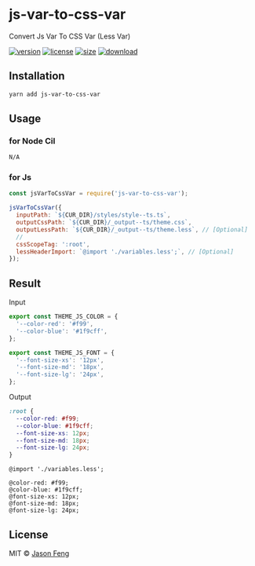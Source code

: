 # js-var-to-css-var

Convert Js Var To CSS Var (Less Var)

[![version][npm-img]][npm-url]
[![license][mit-img]][mit-url]
[![size][size-img]][size-url]
[![download][download-img]][download-url]

## Installation

```sh
yarn add js-var-to-css-var
```


## Usage


### for Node Cil

```bash
N/A
```

### for Js


```js
const jsVarToCssVar = require('js-var-to-css-var');

jsVarToCssVar({
  inputPath: `${CUR_DIR}/styles/style--ts.ts`,
  outputCssPath: `${CUR_DIR}/_output--ts/theme.css`,
  outputLessPath: `${CUR_DIR}/_output--ts/theme.less`, // [Optional]
  //
  cssScopeTag: ':root',
  lessHeaderImport: `@import './variables.less';`, // [Optional]
});

```

## Result

Input

```js
export const THEME_JS_COLOR = {
  '--color-red': '#f99',
  '--color-blue': '#1f9cff',
};

export const THEME_JS_FONT = {
  '--font-size-xs': '12px',
  '--font-size-md': '18px',
  '--font-size-lg': '24px',
};
```

Output

```css
:root {
  --color-red: #f99;
  --color-blue: #1f9cff;
  --font-size-xs: 12px;
  --font-size-md: 18px;
  --font-size-lg: 24px;
}
```

```less
@import './variables.less';

@color-red: #f99;
@color-blue: #1f9cff;
@font-size-xs: 12px;
@font-size-md: 18px;
@font-size-lg: 24px;

```


## License

MIT © [Jason Feng][author-url]

<!-- badges -->

[author-url]: https://github.com/SolidZORO


[mit-img]: https://img.shields.io/npm/l/js-var-to-css-var.svg?style=flat&colorA=000000&colorB=000000

[mit-url]: ./LICENSE


[npm-img]: https://img.shields.io/npm/v/js-var-to-css-var?style=flat&colorA=000000&colorB=000000

[npm-url]: https://www.npmjs.com/package/js-var-to-css-var


[size-img]: https://img.shields.io/bundlephobia/minzip/js-var-to-css-var?label=bundle&style=flat&colorA=000000&colorB=000000

[size-url]: https://www.npmjs.com/package/js-var-to-css-var


[download-img]: https://img.shields.io/npm/dt/js-var-to-css-var.svg?style=flat&colorA=000000&colorB=000000

[download-url]: https://www.npmjs.com/package/js-var-to-css-var


[build-img]: https://github.com/SolidZORO/js-var-to-css-var/workflows/badge.svg

[build-url]: https://github.com/SolidZORO/js-var-to-css-var/actions
